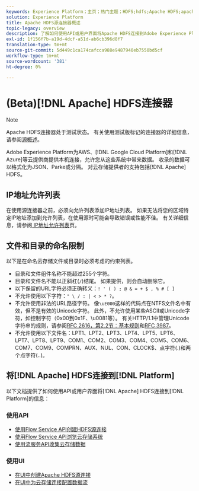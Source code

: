 ```yaml
---
keywords: Experience Platform；主页；热门主题；HDFS;hdfs;Apache HDFS;apache hdfs
solution: Experience Platform
title: Apache HDFS源连接器概述
topic-legacy: overview
description: 了解如何使用API或用户界面将Apache HDFS连接到Adobe Experience Platform。
exl-id: 1f156f7b-a19d-4dcf-a51d-ab6cb396d8f7
translation-type: tm+mt
source-git-commit: 5d449c1ca174cafcca988e9487940eb7550bd5cf
workflow-type: tm+mt
source-wordcount: '381'
ht-degree: 0%

---
```


# (Beta)[!DNL Apache] HDFS连接器

>[!NOTE]
>
>Apache HDFS连接器处于测试状态。 有关使用测试版标记的连接器的详细信息，请参阅[源概述](../../home.md#terms-and-conditions)。

Adobe Experience Platform为AWS、[!DNL Google Cloud Platform]和[!DNL Azure]等云提供商提供本机连接，允许您从这些系统中带来数据。 收录的数据可以格式化为JSON、Parke或分隔。 对云存储提供者的支持包括[!DNL Apache] HDFS。

## IP地址允许列表

在使用源连接器之前，必须向允许列表添加IP地址列表。 如果无法将您的区域特定IP地址添加到允许列表，在使用源时可能会导致错误或性能不佳。 有关详细信息，请参阅[ IP地址允许列表](../../ip-address-allow-list.md)页。

## 文件和目录的命名限制

以下是在命名云存储文件或目录时必须考虑的约束列表。

- 目录和文件组件名称不能超过255个字符。
- 目录和文件名不能以正斜杠(`/`)结尾。 如果提供，则会自动删除它。
- 以下保留的URL字符必须正确转义：`! ' ( ) ; @ & = + $ , % # [ ]`
- 不允许使用以下字符：`" \ / : | < > * ?`。
- 不允许使用非法的URL路径字符。 像`\uE000`这样的代码点在NTFS文件名中有效，但不是有效的Unicode字符。 此外，不允许使用某些ASCII或Unicode字符，如控制字符（0x00到0x1F、\u0081等）。 有关HTTP/1.1中管理Unicode字符串的规则，请参阅[RFC 2616，第2.2节：基本规则](https://www.ietf.org/rfc/rfc2616.txt)和[RFC 3987](https://www.ietf.org/rfc/rfc3987.txt)。
- 不允许使用以下文件名：LPT1、LPT2、LPT3、LPT4、LPT5、LPT6、LPT7、LPT8、LPT9、COM1、COM2、COM3、COM4、COM5、COM6、COM7、COM9、COMPRN、AUX、NUL、CON、CLOCK$、点字符(.)和两个点字符(..)。

## 将[!DNL Apache] HDFS连接到[!DNL Platform]

以下文档提供了如何使用API或用户界面将[!DNL Apache] HDFS连接到[!DNL Platform]的信息：

### 使用API

- [使用Flow Service API创建HDFS源连接](../../tutorials/api/create/cloud-storage/hdfs.md)
- [使用Flow Service API浏览云存储系统](../../tutorials/api/explore/cloud-storage.md)
- [使用流服务API收集云存储数据](../../tutorials/api/collect/cloud-storage.md)

### 使用UI

- [在UI中创建Apache HDFS源连接](../../tutorials/ui/create/cloud-storage/hdfs.md)
- [在UI中为云存储连接配置数据流](../../tutorials/ui/dataflow/batch/cloud-storage.md)
